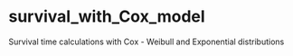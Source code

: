 # survival_with_Cox_model
Survival time calculations with Cox - Weibull and Exponential distributions
